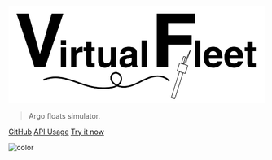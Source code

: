 <!-- Cover.md -->

![logo](img/repo_picture_tight.png)

> Argo floats simulator.

[GitHub](https://github.com/euroargodev/VirtualFleet/)
[API Usage](#usage)
[Try it now](https://binder.pangeo.io/v2/gh/euroargodev/VirtualFleet/refactoring?urlpath=lab/tree/examples/try_it-CustomPlans.ipynb)

<!-- background color -->
![color](#fff)